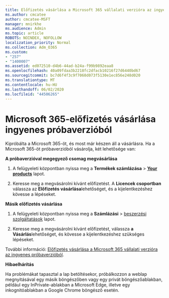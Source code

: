 ```yaml
---
title: Előfizetés vásárlása a Microsoft 365 vállalati verzióra az ingyenes próbaverzióból
ms.author: cmcatee
author: cmcatee-MSFT
manager: mnirkhe
ms.audience: Admin
ms.topic: article
ROBOTS: NOINDEX, NOFOLLOW
localization_priority: Normal
ms.collection: Adm_O365
ms.custom:
- "257"
- "1400007"
ms.assetid: ed072510-d4b6-44ad-b24a-f99b9892eaa8
ms.openlocfilehash: 40a09fdaa3b2218fc2dfacb10216f27d6440bd67
ms.sourcegitcommit: bc7d6f4f3c9f7060d073f5130e1ec856e248d020
ms.translationtype: MT
ms.contentlocale: hu-HU
ms.lasthandoff: 06/02/2020
ms.locfileid: "44506265"
---
```

# <a name="buy-a-subscription-to-microsoft-365-from-your-free-trial"></a>Microsoft 365-előfizetés vásárlása ingyenes próbaverzióból

Kipróbálta a Microsoft 365-öt, és most már készen áll a vásárlásra. Ha a Microsoft 365-öt próbaverzióból vásárolja, két lehetősége van:
  
 **A próbaverzióval megegyező csomag megvásárlása**
  
1. A felügyeleti központban nyissa meg a **Termékek számlázása** \> **[Your products](https://go.microsoft.com/fwlink/p/?linkid=842054)** lapot.

2. Keresse meg a megvásárolni kívánt előfizetést. A **Licencek csoportban** válassza az **Előfizetés vásárlása**lehetőséget, és a kijelentkezéshez kövesse a lépéseket.

**Másik előfizetés vásárlása**
  
1. A felügyeleti központban nyissa meg a **Számlázási** \> [beszerzési szolgáltatások](https://go.microsoft.com/fwlink/p/?linkid=868433) lapot.

3. Keresse meg a megvásárolni kívánt előfizetést, válassza **a Vásárlás**lehetőséget, és kövesse a kijelentkezéshez szükséges lépéseket.

További információ: [Előfizetés vásárlása a Microsoft 365 vállalati verzióra az ingyenes próbaverzióból](https://docs.microsoft.com/microsoft-365/commerce/buy-a-subscription-from-your-free-trial).

**Hibaelhárítás**

Ha problémákat tapasztal a lap betöltésekor, próbálkozzon a weblap megnyitásával egy másik böngészőben vagy egy privát böngészőablakban, például egy InPrivate-ablakban a Microsoft Edge, illetve egy inkognitóablakban a Google Chrome böngésző esetén.
